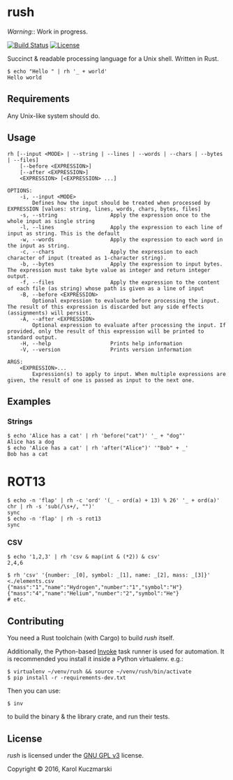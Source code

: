 # rush

_Warning:_: Work in progress.

[![Build Status](https://img.shields.io/travis/Xion/rush.svg)](https://travis-ci.org/Xion/rush)
[![License](https://img.shields.io/github/license/Xion/rush.svg)](https://github.com/Xion/rush/blob/master/LICENSE)

Succinct & readable processing language for a Unix shell. Written in Rust.

    $ echo "Hello " | rh '_ + world'
    Hello world

## Requirements

Any Unix-like system should do.

## Usage

    rh [--input <MODE> | --string | --lines | --words | --chars | --bytes | --files]
        [--before <EXPRESSION>]
        [--after <EXPRESSION>]
        <EXPRESSION> [<EXPRESSION> ...]
    
    OPTIONS:
        -i, --input <MODE>
            Defines how the input should be treated when processed by EXPRESSION [values: string, lines, words, chars, bytes, files]
        -s, --string                 Apply the expression once to the whole input as single string
        -l, --lines                  Apply the expression to each line of input as string. This is the default
        -w, --words                  Apply the expression to each word in the input as string.
        -c, --chars                  Apply the expression to each character of input (treated as 1-character string).
        -b, --bytes                  Apply the expression to input bytes. The expression must take byte value as integer and return integer output.
        -f, --files                  Apply the expression to the content of each file (as string) whose path is given as a line of input
        -B, --before <EXPRESSION>
            Optional expression to evaluate before processing the input. The result of this expression is discarded but any side effects (assignments) will persist.
        -A, --after <EXPRESSION>
            Optional expression to evaluate after processing the input. If provided, only the result of this expression will be printed to standard output.
        -H, --help                   Prints help information
        -V, --version                Prints version information
    
    ARGS:
        <EXPRESSION>...
            Expression(s) to apply to input. When multiple expressions are given, the result of one is passed as input to the next one.

## Examples

### Strings

    $ echo 'Alice has a cat' | rh 'before("cat")' '_ + "dog"'
    Alice has a dog
    $ echo 'Alice has a cat' | rh 'after("Alice")' '"Bob" + _'
    Bob has a cat

# ROT13

    $ echo -n 'flap' | rh -c 'ord' '(_ - ord(a) + 13) % 26' '_ + ord(a)' chr | rh -s 'sub(/\s+/, "")'
    sync
    $ echo -n 'flap' | rh -s rot13
    sync

### CSV

    $ echo '1,2,3' | rh 'csv & map(int & (*2)) & csv'
    2,4,6

    $ rh 'csv' '{number: _[0], symbol: _[1], name: _[2], mass: _[3]}'  <./elements.csv
    {"mass":"1","name":"Hydrogen","number":"1","symbol":"H"}
    {"mass":"4","name":"Helium","number":"2","symbol":"He"}
    # etc.

## Contributing

You need a Rust toolchain (with Cargo) to build _rush_ itself.

Additionally, the Python-based [Invoke](http://pyinvoke.org) task runner is used for automation.
It is recommended you install it inside a Python virtualenv. e.g.:

    $ virtualenv ~/venv/rush && source ~/venv/rush/bin/activate
    $ pip install -r -requirements-dev.txt

Then you can use:

    $ inv

to build the binary & the library crate, and run their tests.

## License

_rush_ is licensed under the [GNU GPL v3](https://github.com/Xion/rush/blob/master/LICENSE) license.

Copyright © 2016, Karol Kuczmarski
